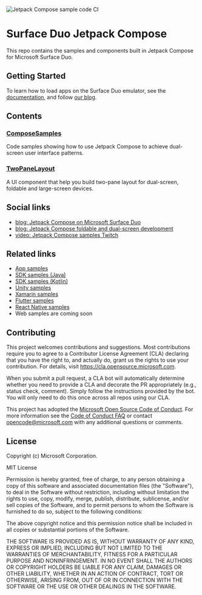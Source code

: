![Jetpack Compose sample code CI](https://github.com/microsoft/surface-duo-app-samples/workflows/App%20samples%20CI/badge.svg)

# Surface Duo Jetpack Compose

This repo contains the samples and components built in Jetpack Compose for Microsoft Surface Duo.

## Getting Started

To learn how to load apps on the Surface Duo emulator, see the [documentation](https://docs.microsoft.com/dual-screen/android), and follow [our blog](https://devblogs.microsoft.com/surface-duo).

## Contents

### [ComposeSamples](https://github.com/microsoft/surface-duo-compose-samples/tree/main/ComposeSamples)
Code samples showing how to use Jetpack Compose to achieve dual-screen user interface patterns.

### [TwoPaneLayout](https://github.com/microsoft/surface-duo-compose-samples/tree/main/TwoPaneLayout)
A UI component that help you build two-pane layout for dual-screen, foldable and large-screen devices.

## Social links

- [blog: Jetpack Compose on Microsoft Surface Duo](https://devblogs.microsoft.com/surface-duo/jetpack-compose-dual-screen-sample/)
- [blog: Jetpack Compose foldable and dual-screen development](https://devblogs.microsoft.com/surface-duo/jetpack-compose-foldable-samples)
- [video: Jetpack Compose samples Twitch](https://www.youtube.com/watch?v=m8bMjFhBbN8)

## Related links

- [App samples](https://github.com/microsoft/surface-duo-app-samples)
- [SDK samples (Java)](https://github.com/microsoft/surface-duo-sdk-samples)
- [SDK samples (Kotlin)](https://github.com/microsoft/surface-duo-sdk-samples-kotlin)
- [Unity samples](https://github.com/microsoft/surface-duo-sdk-unity-samples)
- [Xamarin samples](https://github.com/microsoft/surface-duo-sdk-xamarin-samples)
- [Flutter samples](https://github.com/microsoft/surface-duo-sdk-samples-flutter)
- [React Native samples](https://github.com/microsoft/react-native-dualscreen)
- Web samples are coming soon

## Contributing

This project welcomes contributions and suggestions.  Most contributions require you to agree to a
Contributor License Agreement (CLA) declaring that you have the right to, and actually do, grant us
the rights to use your contribution. For details, visit https://cla.opensource.microsoft.com.

When you submit a pull request, a CLA bot will automatically determine whether you need to provide
a CLA and decorate the PR appropriately (e.g., status check, comment). Simply follow the instructions
provided by the bot. You will only need to do this once across all repos using our CLA.

This project has adopted the [Microsoft Open Source Code of Conduct](https://opensource.microsoft.com/codeofconduct/).
For more information see the [Code of Conduct FAQ](https://opensource.microsoft.com/codeofconduct/faq/) or
contact [opencode@microsoft.com](mailto:opencode@microsoft.com) with any additional questions or comments.

## License

Copyright (c) Microsoft Corporation.

MIT License

Permission is hereby granted, free of charge, to any person obtaining a copy of this software and associated documentation files (the "Software"), to deal in the Software without restriction, including without limitation the rights to use, copy, modify, merge, publish, distribute, sublicense, and/or sell copies of the Software, and to permit persons to whom the Software is furnished to do so, subject to the following conditions:

The above copyright notice and this permission notice shall be included in all copies or substantial portions of the Software.

THE SOFTWARE IS PROVIDED AS IS, WITHOUT WARRANTY OF ANY KIND, EXPRESS OR IMPLIED, INCLUDING BUT NOT LIMITED TO THE WARRANTIES OF MERCHANTABILITY, FITNESS FOR A PARTICULAR PURPOSE AND NONINFRINGEMENT. IN NO EVENT SHALL THE AUTHORS OR COPYRIGHT HOLDERS BE LIABLE FOR ANY CLAIM, DAMAGES OR OTHER LIABILITY, WHETHER IN AN ACTION OF CONTRACT, TORT OR OTHERWISE, ARISING FROM, OUT OF OR IN CONNECTION WITH THE SOFTWARE OR THE USE OR OTHER DEALINGS IN THE SOFTWARE.
